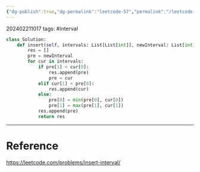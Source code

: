 ```yaml
---
{"dg-publish":true,"dg-permalink":"leetcode-57","permalink":"/leetcode-57/"}
---
```


202402211017
tags: #interval

```python
class Solution:
	def insert(self, intervals: List[List[int]], newInterval: List[int]) -> List[List[int]]:
		res = []
		pre = newInterval
		for cur in intervals:
			if pre[1] < cur[0]:
				res.append(pre)
				pre = cur
			elif cur[1] < pre[0]:
				res.append(cur)
			else:
				pre[0] = min(pre[0], cur[0])
				pre[1] = max(pre[1], cur[1])
			res.append(pre)
			return res
```

---
# Reference

https://leetcode.com/problems/insert-interval/